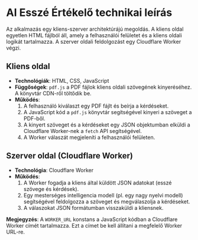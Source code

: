 # AI Esszé Értékelő technikai leírás

Az alkalmazás egy kliens-szerver architektúrájú megoldás. A kliens oldal egyetlen HTML fájlból áll, amely a felhasználói felületet és a kliens oldali logikát tartalmazza. A szerver oldali feldolgozást egy Cloudflare Worker végzi.

## Kliens oldal

-   **Technológiák**: HTML, CSS, JavaScript
-   **Függőségek**: `pdf.js` a PDF fájlok kliens oldali szövegének kinyeréséhez. A könyvtár CDN-ről töltődik be.
-   **Működés**:
    1.  A felhasználó kiválaszt egy PDF fájlt és beírja a kérdéseket.
    2.  A JavaScript kód a `pdf.js` könyvtár segítségével kinyeri a szöveget a PDF-ből.
    3.  A kinyert szöveget és a kérdéseket egy JSON objektumban elküldi a Cloudflare Worker-nek a `fetch` API segítségével.
    4.  A Worker válaszát megjeleníti a felhasználói felületen.

## Szerver oldal (Cloudflare Worker)

-   **Technológia**: Cloudflare Worker
-   **Működés**:
    1.  A Worker fogadja a kliens által küldött JSON adatokat (esszé szövege és kérdések).
    2.  Egy mesterséges intelligencia modell (pl. egy nagy nyelvi modell) segítségével feldolgozza a szöveget és megválaszolja a kérdéseket.
    3.  A válaszokat JSON formátumban visszaküldi a kliensnek.

**Megjegyzés**: A `WORKER_URL` konstans a JavaScript kódban a Cloudflare Worker címét tartalmazza. Ezt a címet be kell állítani a megfelelő Worker URL-re.